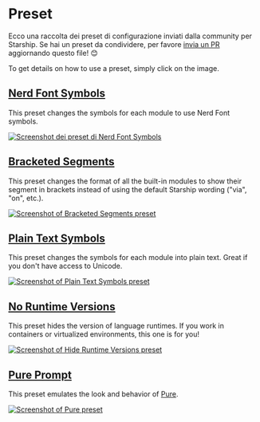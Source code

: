 # Preset

Ecco una raccolta dei preset di configurazione inviati dalla community per Starship. Se hai un preset da condividere, per favore [ invia un PR ](https://github.com/starship/starship/edit/master/docs/presets/README.md) aggiornando questo file! 😊

To get details on how to use a preset, simply click on the image.

## [Nerd Font Symbols](./nerd-font)

This preset changes the symbols for each module to use Nerd Font symbols.

[![Screenshot dei preset di Nerd Font Symbols](/presets/img/nerd-font-symbols.png "Click to view Nerd Font Symbols preset")](./nerd-font)

## [Bracketed Segments](./bracketed-segments)

This preset changes the format of all the built-in modules to show their segment in brackets instead of using the default Starship wording ("via", "on", etc.).

[![Screenshot of Bracketed Segments preset](/presets/img/bracketed-segments.png "Click to view Bracketed Segments preset")](./bracketed-segments)

## [Plain Text Symbols](./plain-text)

This preset changes the symbols for each module into plain text. Great if you don't have access to Unicode.

[![Screenshot of Plain Text Symbols preset](/presets/img/plain-text-symbols.png "Click to view Plain Text Symbols preset")](./plain-text)

## [No Runtime Versions](./no-runtimes)

This preset hides the version of language runtimes. If you work in containers or virtualized environments, this one is for you!

[![Screenshot of Hide Runtime Versions preset](/presets/img/no-runtime-versions.png "Click to view No Runtime Versions preset")](./no-runtimes)

## [Pure Prompt](./pure-preset)

This preset emulates the look and behavior of [Pure](https://github.com/sindresorhus/pure).

[![Screenshot of Pure preset](/presets/img/pure-preset.png "Click to view Pure Prompt preset")](./pure-preset)
